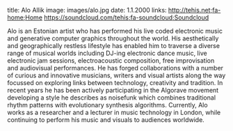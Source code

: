 title: Alo Allik
image: images/alo.jpg
date: 1.1.2000
links: http://tehis.net;fa-home;Home
       https://soundcloud.com/tehis;fa-soundcloud;Soundcloud

Alo is an Estonian artist who has performed his live coded electronic music and generative computer graphics throughout the world. His aesthetically and geographically restless lifestyle has enabled him to traverse a diverse range of musical worlds including DJ-ing electronic dance music, live electronic jam sessions, electroacoustic composition, free improvisation and audiovisual performances. He has forged collaborations with a number of curious and innovative musicians, writers and visual artists along the way focussed on exploring links between technology, creativity and tradition. In recent years he has been actively participating in the Algorave movement developing a style he describes as noisefunk which combines traditional rhythm patterns with evolutionary synthesis algorithms. Currently, Alo works as a researcher and a lecturer in music technology in London, while continuing to perform his music and visuals to audiences worldwide.
